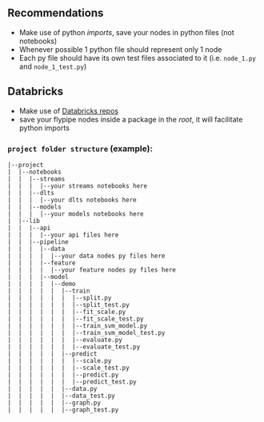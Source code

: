 ## Recommendations

- Make use of python *imports*, save your nodes in python files (not notebooks)
- Whenever possible 1 python file should represent only 1 node
- Each py file should have its own test files associated to it (i.e. `node_1.py` and `node_1_test.py`)

## Databricks

- Make use of [ Databricks repos](https://docs.databricks.com/repos/index.html)
- save your flypipe nodes inside a package in the *root*, it will facilitate python imports

### `project folder structure` (example):

```
|--project
|  |--notebooks
|  |  |--streams
|  |  |  |--your streams notebooks here
|  |  |--dlts
|  |  |  |--your dlts notebooks here
|  |  |--models
|  |  |  |--your models notebooks here
|  |--lib
|  |  |--api
|  |  |  |--your api files here
|  |  |--pipeline
|  |  |  |--data
|  |  |  |  |--your data nodes py files here
|  |  |  |--feature
|  |  |  |  |--your feature nodes py files here
|  |  |  |--model
|  |  |  |  |--demo
|  |  |  |  |  |--train
|  |  |  |  |  |  |--split.py
|  |  |  |  |  |  |--split_test.py
|  |  |  |  |  |  |--fit_scale.py
|  |  |  |  |  |  |--fit_scale_test.py
|  |  |  |  |  |  |--train_svm_model.py
|  |  |  |  |  |  |--train_svm_model_test.py
|  |  |  |  |  |  |--evaluate.py
|  |  |  |  |  |  |--evaluate_test.py
|  |  |  |  |  |--predict       
|  |  |  |  |  |  |--scale.py
|  |  |  |  |  |  |--scale_test.py
|  |  |  |  |  |  |--predict.py
|  |  |  |  |  |  |--predict_test.py
|  |  |  |  |  |--data.py
|  |  |  |  |  |--data_test.py
|  |  |  |  |  |--graph.py
|  |  |  |  |  |--graph_test.py
```






